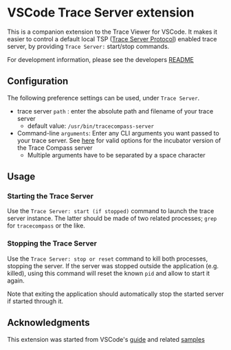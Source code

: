 # VSCode Trace Server extension

This is a companion extension to the Trace Viewer for VSCode. It makes it easier to control a default local TSP ([Trace Server Protocol][tsp]) enabled trace server, by providing `Trace Server:` start/stop commands.

For development information, please see the developers [README][dev-readme]


## Configuration

The following preference settings can be used, under `Trace Server`.

* trace server `path` : enter the absolute path and filename of your trace server
  * default value: `/usr/bin/tracecompass-server`
* Command-line `arguments`: Enter any CLI arguments you want passed to your trace server. See [here][server] for valid options for the incubator version of the Trace Compass server
  * Multiple arguments have to be separated by a space character

## Usage

### Starting the Trace Server

Use the `Trace Server: start (if stopped)` command to launch the trace server instance. The latter should be made of two related processes; `grep` for `tracecompass` or the like.

### Stopping the Trace Server

Use the `Trace Server: stop or reset` command to kill both processes, stopping the server. If the server was stopped outside the application (e.g. killed), using this command will reset the known `pid` and allow to start it again.

Note that exiting the application should automatically stop the started server if started through it. 

## Acknowledgments

This extension was started from VSCode's [guide](https://code.visualstudio.com/api/get-started/your-first-extension) and related [samples](https://github.com/microsoft/vscode-extension-samples/tree/main/helloworld-sample)

[dev-readme]: https://github.com/eclipse-cdt-cloud/vscode-trace-server/blob/main/README-dev.md
[server]: https://git.eclipse.org/r/plugins/gitiles/tracecompass.incubator/org.eclipse.tracecompass.incubator/+/refs/heads/master/trace-server/#running-the-server

[tsp]: https://github.com/eclipse-cdt-cloud/trace-server-protocol